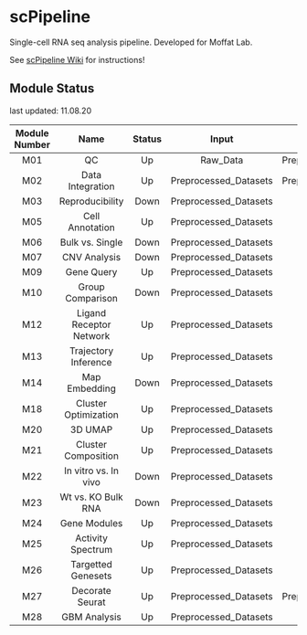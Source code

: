 # scPipeline
Single-cell RNA seq analysis pipeline. Developed for Moffat Lab. 

See  [scPipeline Wiki](https://github.com/NMikolajewicz/scPipeline/wiki) for instructions!

## Module Status
last updated: 11.08.20

| Module Number | Name | Status | Input | Output | scPipeline Configured | Priority |
|:---: |:---: |:---:   |:---:  |:---: | :---: | :---: |
| M01  | QC | Up | Raw_Data | Preprocessed_Datasets | Yes | High |
| M02  | Data Integration | Up | Preprocessed_Datasets | Preprocessed_Datasets | Yes | High |
| M03  | Reproducibility | Down | Preprocessed_Datasets | - | No | Low |
| M05  | Cell Annotation | Up | Preprocessed_Datasets | - | Yes | High |
| M06  | Bulk vs. Single | Down | Preprocessed_Datasets | - | No | Low |
| M07  | CNV Analysis | Down | Preprocessed_Datasets | - | No | High |
| M09  | Gene Query | Up | Preprocessed_Datasets | - | Yes | High |
| M10  | Group Comparison | Down | Preprocessed_Datasets | - | No | Moderate |
| M12  | Ligand Receptor Network | Up | Preprocessed_Datasets | - | No | Moderate |
| M13  | Trajectory Inference | Up | Preprocessed_Datasets | - | No | Moderate |
| M14  | Map Embedding | Down | Preprocessed_Datasets | - | No | Low |
| M18  | Cluster Optimization | Up | Preprocessed_Datasets | - | Yes | High |
| M20  | 3D UMAP | Up | Preprocessed_Datasets | - | No | Low |
| M21  | Cluster Composition | Up | Preprocessed_Datasets | - | No | Low |
| M22  | In vitro vs. In vivo | Down | Preprocessed_Datasets | - | No | Low |
| M23  | Wt vs. KO Bulk RNA | Down | Preprocessed_Datasets | - | No | Low |
| M24  | Gene Modules | Up | Preprocessed_Datasets | - | No | Moderate |
| M25  | Activity Spectrum | Up | Preprocessed_Datasets | - | No | Low |
| M26  | Targetted Genesets | Up | Preprocessed_Datasets | - | No | High |
| M27  | Decorate Seurat | Up | Preprocessed_Datasets | Preprocessed_Datasets | Yes | High |
| M28  | GBM Analysis | Up | Preprocessed_Datasets | - | No | Moderate |
